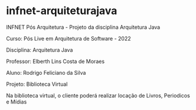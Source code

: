 # infnet-arquiteturajava
INFNET Pós Arquitetura - Projeto da disciplina Arquitetura Java

Curso: Pós Live em Arquitetura de Software - 2022

Disciplina: Arquitetura Java

Professor: Elberth Lins Costa de Moraes

Aluno: Rodrigo Feliciano da Silva

Projeto: Biblioteca Virtual


Na biblioteca virtual, o cliente poderá realizar locação de Livros, Periodicos e Mídias
